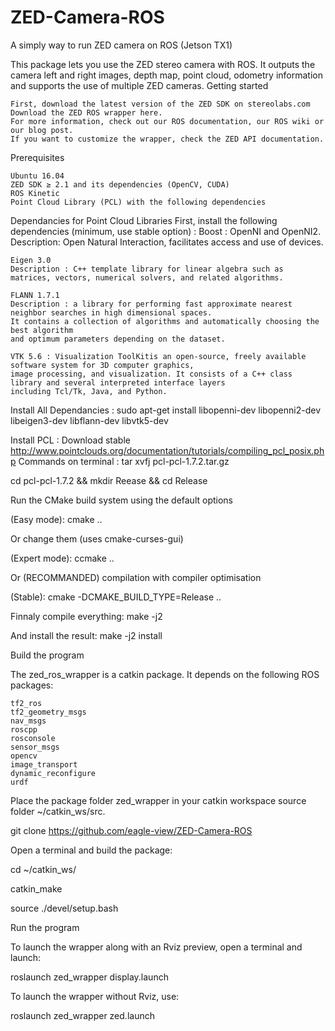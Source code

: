 # ZED-Camera-ROS
A simply way to run ZED camera on ROS (Jetson TX1)

This package lets you use the ZED stereo camera with ROS. It outputs the camera left and right images, depth map, point cloud, odometry information and supports the use of multiple ZED cameras.
Getting started

    First, download the latest version of the ZED SDK on stereolabs.com
    Download the ZED ROS wrapper here.
    For more information, check out our ROS documentation, our ROS wiki or our blog post. 
    If you want to customize the wrapper, check the ZED API documentation.

Prerequisites

    Ubuntu 16.04
    ZED SDK ≥ 2.1 and its dependencies (OpenCV, CUDA)
    ROS Kinetic
    Point Cloud Library (PCL) with the following dependencies
    
Dependancies for Point Cloud Libraries
   First, install the following dependencies (minimum, use stable option) :
    Boost : OpenNI and OpenNI2.
    Description: Open Natural Interaction, facilitates access and use of devices.
    
    Eigen 3.0
    Description : C++ template library for linear algebra such as matrices, vectors, numerical solvers, and related algorithms.
    
    FLANN 1.7.1
    Description : a library for performing fast approximate nearest neighbor searches in high dimensional spaces. 
    It contains a collection of algorithms and automatically choosing the best algorithm 
    and optimum parameters depending on the dataset.
    
    VTK 5.6 : Visualization ToolKitis an open-source, freely available software system for 3D computer graphics, 
    image processing, and visualization. It consists of a C++ class library and several interpreted interface layers
    including Tcl/Tk, Java, and Python.
 
 Install All Dependancies :
    sudo apt-get install libopenni-dev libopenni2-dev libeigen3-dev libflann-dev libvtk5-dev
 
  Install PCL :
Download stable http://www.pointclouds.org/documentation/tutorials/compiling_pcl_posix.php
Commands on terminal :
  tar xvfj pcl-pcl-1.7.2.tar.gz
  
  cd pcl-pcl-1.7.2 && mkdir Reease && cd Release
  
Run the CMake build system using the default options 

(Easy mode): cmake ..

Or change them (uses cmake-curses-gui) 

(Expert mode): ccmake ..

Or (RECOMMANDED) compilation with compiler optimisation 

(Stable): cmake -DCMAKE_BUILD_TYPE=Release ..

Finnaly compile everything:
  make -j2

And install the result:
  make -j2 install


Build the program

The zed_ros_wrapper is a catkin package. It depends on the following ROS packages:

    tf2_ros
    tf2_geometry_msgs
    nav_msgs
    roscpp
    rosconsole
    sensor_msgs
    opencv
    image_transport
    dynamic_reconfigure
    urdf

Place the package folder zed_wrapper in your catkin workspace source folder ~/catkin_ws/src.

git clone https://github.com/eagle-view/ZED-Camera-ROS

Open a terminal and build the package:

  cd ~/catkin_ws/
  
  catkin_make
  
  source ./devel/setup.bash

Run the program

To launch the wrapper along with an Rviz preview, open a terminal and launch:

roslaunch zed_wrapper display.launch

To launch the wrapper without Rviz, use:

roslaunch zed_wrapper zed.launch
